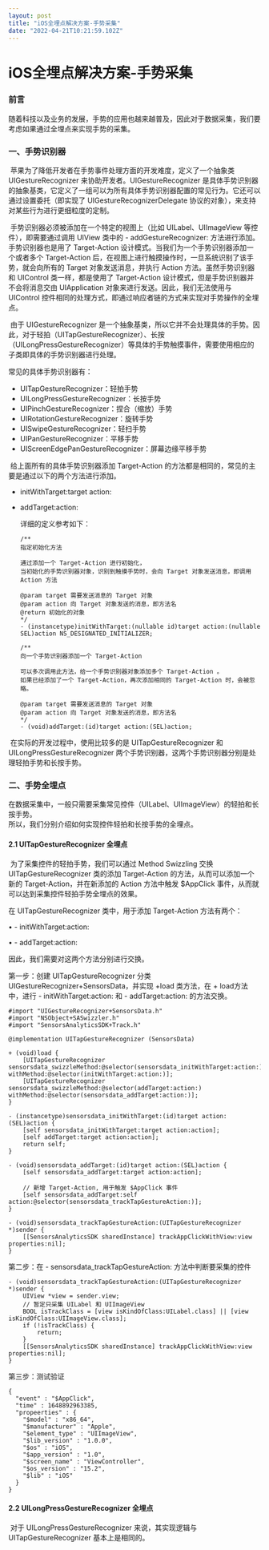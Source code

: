 ```yaml
---
layout: post
title: "iOS全埋点解决方案-手势采集"
date: "2022-04-21T10:21:59.102Z"
---
```

iOS全埋点解决方案-手势采集
===============

### 前言

​ 随着科技以及业务的发展，手势的应用也越来越普及，因此对于数据采集，我们要考虑如果通过全埋点来实现手势的采集。

### 一、手势识别器

​ 苹果为了降低开发者在手势事件处理方面的开发难度，定义了一个抽象类 UIGestureRecognizer 来协助开发者。UIGestureRecognizer 是具体手势识别器的抽象基类，它定义了一组可以为所有具体手势识别器配置的常见行为。它还可以通过设置委托（即实现了 UIGestureRecognizerDelegate 协议的对象），来支持对某些行为进行更细粒度的定制。

​ 手势识别器必须被添加在一个特定的视图上（比如 UILabel、UIImageView 等控件），即需要通过调用 UIView 类中的 - addGestureRecognizer: 方法进行添加。手势识别器也是用了 Target-Action 设计模式。当我们为一个手势识别器添加一个或者多个 Target-Action 后，在视图上进行触摸操作时，一旦系统识别了该手势，就会向所有的 Target 对象发送消息，并执行 Action 方法。虽然手势识别器和 UIControl 类一样，都是使用了 Target-Action 设计模式，但是手势识别器并不会将消息交由 UIApplication 对象来进行发送。因此，我们无法使用与 UIControl 控件相同的处理方式，即通过响应者链的方式来实现对手势操作的全埋点。

​ 由于 UIGestureRecognizer 是一个抽象基类，所以它并不会处理具体的手势。因此，对于轻拍（UITapGestureRecognizer）、长按（UILongPressGestureRecognizer）等具体的手势触摸事件，需要使用相应的子类即具体的手势识别器进行处理。

常见的具体手势识别器有：

*   UITapGestureRecognizer：轻拍手势
*   UILongPressGestureRecognizer：长按手势
*   UIPinchGestureRecognizer：捏合（缩放）手势
*   UIRotationGestureRecognizer：旋转手势
*   UISwipeGestureRecognizer：轻扫手势
*   UIPanGestureRecognizer：平移手势
*   UIScreenEdgePanGestureRecognizer：屏幕边缘平移手势

​ 给上面所有的具体手势识别器添加 Target-Action 的方法都是相同的，常见的主要是通过以下的两个方法进行添加。

*   initWithTarget:target action:
    
*   addTarget:action:
    
    详细的定义参考如下：
    
        /**
        指定初始化方法
        
        通过添加一个 Target-Action 进行初始化，
        当初始化的手势识别器对象，识别到触摸手势时，会向 Target 对象发送消息，即调用 Action 方法
        
        @param target 需要发送消息的 Target 对象
        @param action 向 Target 对象发送的消息，即方法名
        @return 初始化的对象
        */
        - (instancetype)initWithTarget:(nullable id)target action:(nullable SEL)action NS_DESIGNATED_INITIALIZER;
        
        /**
        向一个手势识别器添加一个 Target-Action
        
        可以多次调用此方法，给一个手势识别器对象添加多个 Target-Action 。
        如果已经添加了一个 Target-Action，再次添加相同的 Target-Action 时，会被忽略。
        
        @param target 需要发送消息的 Target 对象
        @param action 向 Target 对象发送的消息，即方法名
        */
        - (void)addTarget:(id)target action:(SEL)action;
        
    

​ 在实际的开发过程中，使用比较多的是 UITapGestureRecognizer 和 UILongPressGestureRecognizer 两个手势识别器，这两个手势识别器分别是处理轻拍手势和长按手势。

### 二、手势全埋点

​ 在数据采集中，一般只需要采集常见控件（UILabel、UIImageView）的轻拍和长按手势。  
所以，我们分别介绍如何实现控件轻拍和长按手势的全埋点。

#### 2.1 UITapGestureRecognizer 全埋点

​ 为了采集控件的轻拍手势，我们可以通过 Method Swizzling 交换 UITapGestureRecognizer 类的添加 Target-Action 的方法，从而可以添加一个新的 Target-Action，并在新添加的 Action 方法中触发 $AppClick 事件，从而就可以达到采集控件轻拍手势全埋点的效果。

在 UITapGestureRecognizer 类中，用于添加 Target-Action 方法有两个：

• - initWithTarget:action:

• - addTarget:action:

因此，我们需要对这两个方法分别进行交换。

第一步：创建 UITapGestureRecognizer 分类 UIGestureRecognizer+SensorsData，并实现 +load 类方法，在 + load方法中，进行 - initWithTarget:action: 和 - addTarget:action: 的方法交换。

    #import "UIGestureRecognizer+SensorsData.h"
    #import "NSObject+SASwizzler.h"
    #import "SensorsAnalyticsSDK+Track.h"
    
    @implementation UITapGestureRecognizer (SensorsData)
    
    + (void)load {
        [UITapGestureRecognizer sensorsdata_swizzleMethod:@selector(sensorsdata_initWithTarget:action:) withMethod:@selector(initWithTarget:action:)];
        [UITapGestureRecognizer sensorsdata_swizzleMethod:@selector(addTarget:action:) withMethod:@selector(sensorsdata_addTarget:action:)];
    }
    
    - (instancetype)sensorsdata_initWithTarget:(id)target action:(SEL)action {
        [self sensorsdata_initWithTarget:target action:action];
        [self addTarget:target action:action];
        return self;
    }
    
    - (void)sensorsdata_addTarget:(id)target action:(SEL)action {
        [self sensorsdata_addTarget:target action:action];
        
        // 新增 Target-Action, 用于触发 $AppClick 事件
        [self sensorsdata_addTarget:self action:@selector(sensorsdata_trackTapGestureAction:)];
    }
    
    - (void)sensorsdata_trackTapGestureAction:(UITapGestureRecognizer *)sender {
        [[SensorsAnalyticsSDK sharedInstance] trackAppClickWithView:view properties:nil];
    }
    

第二步：在 - sensorsdata\_trackTapGestureAction: 方法中判断要采集的控件

    - (void)sensorsdata_trackTapGestureAction:(UITapGestureRecognizer *)sender {
        UIView *view = sender.view;
        // 暂定只采集 UILabel 和 UIImageView
        BOOL isTrackClass = [view isKindOfClass:UILabel.class] || [view isKindOfClass:UIImageView.class];
        if (!isTrackClass) {
            return;
        }
        [[SensorsAnalyticsSDK sharedInstance] trackAppClickWithView:view properties:nil];
    }
    

第三步：测试验证

    {
      "event" : "$AppClick",
      "time" : 1648892963385,
      "propeerties" : {
        "$model" : "x86_64",
        "$manufacturer" : "Apple",
        "$element_type" : "UIImageView",
        "$lib_version" : "1.0.0",
        "$os" : "iOS",
        "$app_version" : "1.0",
        "$screen_name" : "ViewController",
        "$os_version" : "15.2",
        "$lib" : "iOS"
      }
    }
    

#### 2.2 UILongPressGestureRecognizer 全埋点

​ 对于 UILongPressGestureRecognizer 来说，其实现逻辑与 UITapGestureRecognizer 基本上是相同的。